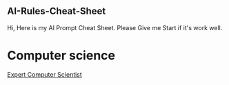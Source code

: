 ## AI-Rules-Cheat-Sheet
Hi, Here is my AI Prompt Cheat Sheet. Please Give me Start if it's work well.

# Computer science
[Expert Computer Scientist](Computer%20Scientist/Expert%20Computer%20Scientist)

